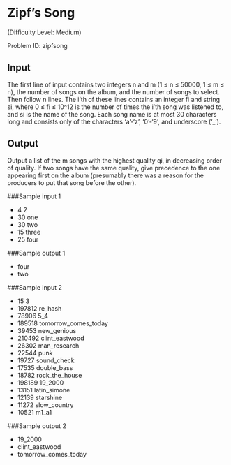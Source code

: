 # Zipf’s Song
(Difficulty Level: Medium)

Problem ID: zipfsong

## Input

The first line of input contains two integers n and m (1 ≤ n ≤ 50000, 1 ≤ m ≤ n), the number of songs on the album, and the number of songs to select. Then follow n lines. The i’th of these lines contains an integer fi and string si, where 0 ≤ fi ≤ 10^12 is the number of times the i’th song was listened to, and si is the name of the song. Each song name is at most 30 characters long and consists only of the characters ‘a’-‘z’, ‘0’-‘9’, and underscore (‘_’).

## Output

Output a list of the m songs with the highest quality qi, in decreasing order of quality. If two songs have the same quality, give precedence to the one appearing first on the album (presumably there was a reason for the producers to put that song before the other).

###Sample input 1

- 4 2
- 30 one
- 30 two
- 15 three
- 25 four

###Sample output 1
- four
- two

###Sample input 2
- 15 3
- 197812 re_hash
- 78906 5_4
- 189518 tomorrow_comes_today
- 39453 new_genious
- 210492 clint_eastwood
- 26302 man_research
- 22544 punk
- 19727 sound_check
- 17535 double_bass
- 18782 rock_the_house
- 198189 19_2000
- 13151 latin_simone
- 12139 starshine
- 11272 slow_country
- 10521 m1_a1

###Sample output 2
- 19_2000
- clint_eastwood
- tomorrow_comes_today
